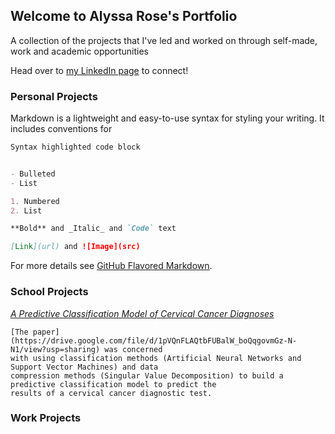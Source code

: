 ## Welcome to Alyssa Rose's Portfolio

A collection of the projects that I've led and worked on through self-made, work and academic opportunities

Head over to [my LinkedIn page](https://www.linkedin.com/in/alyssa-rose) to connect!

### Personal Projects

Markdown is a lightweight and easy-to-use syntax for styling your writing. It includes conventions for

```markdown
Syntax highlighted code block


- Bulleted
- List

1. Numbered
2. List

**Bold** and _Italic_ and `Code` text

[Link](url) and ![Image](src)
```

For more details see [GitHub Flavored Markdown](https://guides.github.com/features/mastering-markdown/).

### School Projects

[_A Predictive Classification Model of Cervical Cancer Diagnoses_](https://github.com/alyssa-rose/Cervical-Cancer-Analysis)
````
[The paper](https://drive.google.com/file/d/1pVQnFLAQtbFUBalW_boQqgovmGz-N-N1/view?usp=sharing) was concerned
with using classification methods (Artificial Neural Networks and Support Vector Machines) and data
compression methods (Singular Value Decomposition) to build a predictive classification model to predict the
results of a cervical cancer diagnostic test.

````

### Work Projects



